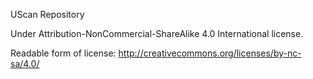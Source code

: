 UScan Repository 

Under Attribution-NonCommercial-ShareAlike 4.0 International license.

Readable form of license: http://creativecommons.org/licenses/by-nc-sa/4.0/



